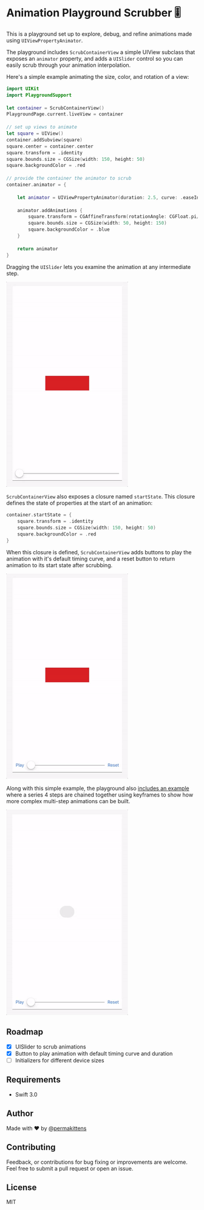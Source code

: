 # Animation Playground Scrubber 🎚

This is a playground set up to explore, debug, and refine animations made using
`UIViewPropertyAnimator`.

The playground includes `ScrubContainerView` a simple UIView subclass that
exposes an `animator` property, and adds a `UISlider` control so you can easily
scrub through your animation interpolation.

Here's a simple example animating the size, color, and rotation of a view:

````Swift
import UIKit
import PlaygroundSupport

let container = ScrubContainerView()
PlaygroundPage.current.liveView = container

// set up views to animate
let square = UIView()
container.addSubview(square)
square.center = container.center
square.transform = .identity
square.bounds.size = CGSize(width: 150, height: 50)
square.backgroundColor = .red

// provide the container the animator to scrub
container.animator = {

    let animator = UIViewPropertyAnimator(duration: 2.5, curve: .easeInOut)

    animator.addAnimations {
        square.transform = CGAffineTransform(rotationAngle: CGFloat.pi/2)
        square.bounds.size = CGSize(width: 50, height: 150)
        square.backgroundColor = .blue
    }

    return animator
}
````

Dragging the `UISlider` lets you examine the animation at any intermediate step.

<img src="./assets/scrubber-simple-1.gif" width="320">

`ScrubContainerView` also exposes a closure named `startState`. This closure
defines the state of properties at the start of an animation:

````Swift
container.startState = {
    square.transform = .identity
    square.bounds.size = CGSize(width: 150, height: 50)
    square.backgroundColor = .red
}
````

When this closure is defined, `ScrubContainerView` adds buttons to play the
animation with it's default timing curve, and a reset button to return animation
to its start state after scrubbing.

<img src="./assets/scrubber-simple-2.gif" width="320">

Along with this simple example, the playground also [includes an example](https://github.com/mathewsanders/Scrubber/blob/master/source/Animation.playground/Pages/Keyframe%20example.xcplaygroundpage/Contents.swift)
where a series 4 steps are chained together using keyframes to show how more
complex multi-step animations can be built.

<img src="./assets/scrubber-chained-1.gif" width="320">

## Roadmap
- [x] UISlider to scrub animations
- [x] Button to play animation with default timing curve and duration
- [ ] Initializers for different device sizes

## Requirements

- Swift 3.0

## Author

Made with :heart: by [@permakittens](http://twitter.com/permakittens)

## Contributing

Feedback, or contributions for bug fixing or improvements are welcome. Feel free to submit a pull request or open an issue.

## License

MIT
